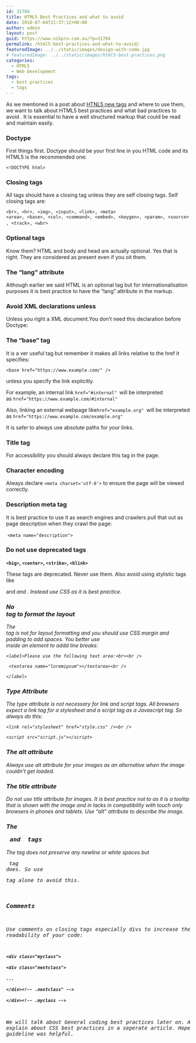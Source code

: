 ```yaml
---
id: 31784
title: HTML5 Best Practices and what to avoid
date: 2018-07-04T21:37:12+00:00
author: admin
layout: post
guid: https://www.nikpro.com.au/?p=31784
permalink: /html5-best-practices-and-what-to-avoid/
featuredImage: ../../static/images/design-with-code.jpg
# featuredImage: ../../static/images/html5-best-practices.png
categories:
  - HTML5
  - Web Development
tags:
  - best practices
  - tags
---
```

As we mentioned in a post about [HTNL5 new tags](https://www.nikpro.com.au/html5-semantic-tags-and-where-to-use-them/) and where to use them, we want to talk about HTML5 best practices and what bad practices to avoid . It is essential to have a well structured markup that could be read and maintain easily.

### Doctype 

First things first. Doctype should be your first line in you HTML code and its HTML5 is the recommended one:

`<!DOCTYPE html>`

### Closing tags 

All tags should have a closing tag unless they are self closing tags. Self closing tags are:

`<br>, <hr>, <img>, <input>, <link>, <meta><area>, <base>, <col>, <command>, <embed>, <keygen>, <param>, <source>, <track>, <wbr> `  

### Optional tags  

Know them? HTML and body and head are actually optional. Yes that is right. They are considered as present even if you oit them.

### The &#8220;lang&#8221; attribute

Although earlier we said HTML is an optional tag but for internationalisation purposes it is best practice to have the &#8220;lang&#8221; attribute in the markup.

### Avoid XML declarations unless

Unless you right a XML document.You don&#8217;t need this declaration before Doctype:

**<?xml version=&#8221;1.0&#8243; encoding=&#8221;UTF-8&#8243; standalone=&#8221;yes&#8221;?>**

### The &#8220;base&#8221; tag

It is a ver useful tag but remember it makes all links relative to the href it specifies:

`<base href="https://www.example.com/" />`

unless you specify the link explicitly.

For example, an internal link `href="#internal" `will be interpreted as `href="https://www.example.com/#internal"`

Also, linking an external webpage like`href="example.org" `will be interpreted as `href="https://www.example.com/example.org"`

It is safer to always use absolute paths for your links.

### Title tag

For accessibility you should always declare this tag in the page.

### Character encoding

Always declare `<meta charset='utf-8'>` to ensure the page will be viewed correctly.

### Description meta tag

It is best practice to use it as search engines and crawlers pull that out as page description when they crawl the page:

 `<meta name="description">`

### Do not use deprecated tags

**`<big>`, `<center>`, `<strike>`, `<blink>`**

These tags are deprecated. Never use them. Also avoid using stylistic tags  like<hgroup> and <i> and <em>. Instead use CSS as it is best practice.

### No <br> tag to format the layout

The <br> tag is not for layout formatting and you should use CSS margin and padding to add spaces. You better use <br> inside an element to addd line breaks:

`<label>Please use the following text area:<br><br />
`

`  <textarea name="loremipsum"></textarea><br />
`

`</label>`

### Type Attribute

The type attribute is not necessary for link and script tags. All browsers expect a link tag for a stylesheet and a script tag as a Javascript tag. So always do this:

`<link rel="stylesheet" href="style.css" /><br />
`

`<script src="script.js"></script>`

### The alt attribute

Always use alt attribute for your images as an alternative when the image couldn&#8217;t get loaded.

### The title attribute

Do not use title attribute for images. It is best practice not to as it is a tooltip that is shown with the image and in lacks in compatibility with touch only browsers in phones and tablets. Use &#8220;alt&#8221; attribute to describe the image.

### The <pre> and  tags

The  tag does not preserve any newline or white spaces but <pre> tag does. So use <pre>tag alone to avoid this.

### Comments

Use comments on closing tags especially divs to increase the readability of your code:

**`<div class="myclass">`**  
**`<div class="nextclass">`**  
**`...`**  
**`</div><!-- .nextclass" -->`**  
**`</div><!-- .myclass -->`**

We will talk about General coding best practices later on. Also will explain about CSS best practices in a seperate article. Hope this HTML guideline was helpful.
